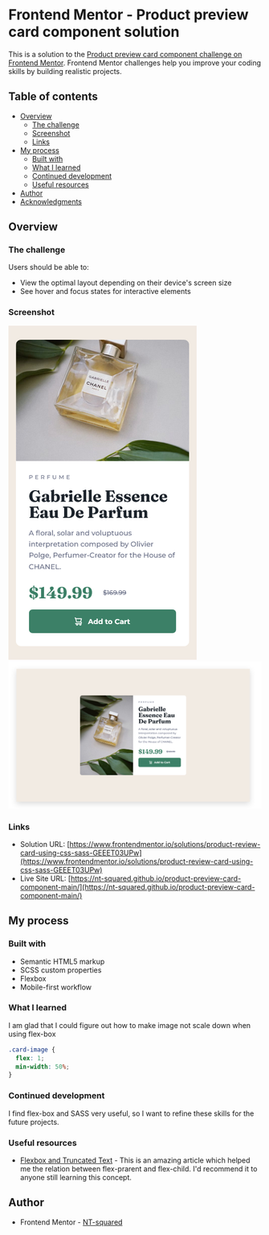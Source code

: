 # Frontend Mentor - Product preview card component solution

This is a solution to the [Product preview card component challenge on Frontend Mentor](https://www.frontendmentor.io/challenges/product-preview-card-component-GO7UmttRfa). Frontend Mentor challenges help you improve your coding skills by building realistic projects.

## Table of contents

- [Overview](#overview)
  - [The challenge](#the-challenge)
  - [Screenshot](#screenshot)
  - [Links](#links)
- [My process](#my-process)
  - [Built with](#built-with)
  - [What I learned](#what-i-learned)
  - [Continued development](#continued-development)
  - [Useful resources](#useful-resources)
- [Author](#author)
- [Acknowledgments](#acknowledgments)

## Overview

### The challenge

Users should be able to:

- View the optimal layout depending on their device's screen size
- See hover and focus states for interactive elements

### Screenshot

![mobile-view](./screenshot/mobile-version.png)
![desktop-view](./screenshot/desktop-version.png)

### Links

- Solution URL: [https://www.frontendmentor.io/solutions/product-review-card-using-css-sass-GEEET03UPw](https://www.frontendmentor.io/solutions/product-review-card-using-css-sass-GEEET03UPw)
- Live Site URL: [https://nt-squared.github.io/product-preview-card-component-main/](https://nt-squared.github.io/product-preview-card-component-main/)

## My process

### Built with

- Semantic HTML5 markup
- SCSS custom properties
- Flexbox
- Mobile-first workflow

### What I learned

I am glad that I could figure out how to make image not scale down when using flex-box

```css
.card-image {
  flex: 1;
  min-width: 50%;
}
```

### Continued development

I find flex-box and SASS very useful, so I want to refine these skills for the future projects.

### Useful resources

- [Flexbox and Truncated Text](https://css-tricks.com/flexbox-truncated-text/) - This is an amazing article which helped me the relation between flex-prarent and flex-child. I'd recommend it to anyone still learning this concept.

## Author

- Frontend Mentor - [NT-squared](https://www.frontendmentor.io/profile/nt-squared)
